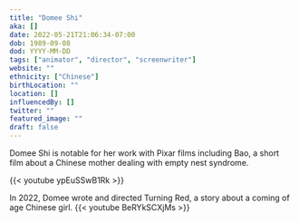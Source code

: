 ```yaml
---
title: "Domee Shi"
aka: []
date: 2022-05-21T21:06:34-07:00
dob: 1989-09-08
dod: YYYY-MM-DD
tags: ["animator", "director", "screenwriter"]
website: ""
ethnicity: ["Chinese"]
birthLocation: ""
location: []
influencedBy: []
twitter: ""
featured_image: ""
draft: false
---
```


Domee Shi is notable for her work with Pixar films including Bao, a short film
about a Chinese mother dealing with empty nest syndrome.

{{< youtube ypEuSSwB1Rk >}}

In 2022, Domee wrote and directed Turning Red, a story about a coming of age
Chinese girl. {{< youtube BeRYkSCXjMs >}}
